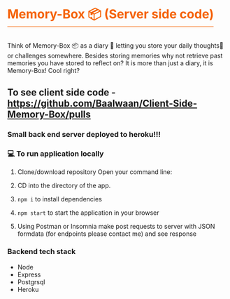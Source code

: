 <h1 style="color: #f56200; display: inline-block; border-bottom: 1px solid #f56200" > Memory-Box 📦 (Server side code) </h1>

Think of Memory-Box 📦 as a diary 📖 letting you store your daily thoughts💭 or challenges somewhere. Besides storing memories why not retrieve past memories you have stored to reflect on? It is more than just a diary, it is Memory-Box! Cool right?




## To see client side code - https://github.com/Baalwaan/Client-Side-Memory-Box/pulls

### Small back end server deployed to heroku!!! 


### 💻 To run application locally

1. Clone/download repository
Open your command line:

2. CD into the directory of the app.
3. ```npm i``` to install dependencies
4. ```npm start``` to start the application in your browser
5. Using Postman or Insomnia make post requests to server with JSON formdata  (for endpoints please contact me) and see response



### Backend tech stack

* Node
* Express
* Postgrsql
* Heroku
